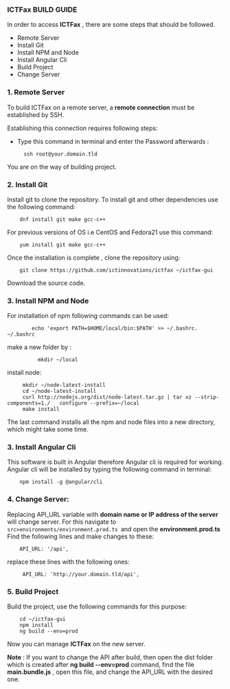 ### ICTFax BUILD GUIDE

In order to access **ICTFax** , there are some steps that should be followed.
* Remote Server
* Install Git
* Install NPM and Node
* Install Angular Cli
* Build Project
* Change Server

### 1. Remote Server

To build ICTFax on a remote server, a **remote connection** must be established by SSH.

Establishing this connection requires following steps:
 
* Type this command in terminal and enter the Password afterwards :

        ssh root@your.domain.tld

You are on the way of building project.

### 2. Install Git

Install git to clone the repository.
To install git and other dependencies use the following command:

        dnf install git make gcc-c++

For previous versions of OS i.e CentOS and Fedora21 use this command:

        yum install git make gcc-c++

Once the installation is complete , clone the repository using:

        git clone https://github.com/ictinnovations/ictfax ~/ictfax-gui     

Download the source code.

### 3. Install NPM and Node

For installation of npm following commands can be used:
         
            echo 'export PATH=$HOME/local/bin:$PATH' >> ~/.bashrc. ~/.bashrc

make a new folder by :
         
              mkdir ~/local

install node:
          
         mkdir ~/node-latest-install
         cd ~/node-latest-install
         curl http://nodejs.org/dist/node-latest.tar.gz | tar xz --strip-components=1./   configure --prefix=~/local
         make install

The last command installs all the npm and node files into a new directory, which might take some time.

### 3. Install Angular Cli

This software is built in Angular therefore Angular cli is required for working.
Angular cli will be installed by typing the following command in terminal:

        npm install -g @angular/cli
        

### 4. Change Server:
Replacing API_URL variable with **domain name or IP address of the server** will change server. For this navigate to `src>environments/environment.prod.ts `and open the **environment.prod.ts**
Find the following lines and make changes to these:

        API_URL: '/api',

replace these lines with the following ones:

         API_URL: 'http://your.domain.tld/api',


### 5. Build Project

Build the project, use the following commands for this purpose:

        cd ~/ictfax-gui
        npm install
        ng build --env=prod
        
Now you can manage **ICTFax** on the new server.

**Note** : If you want to change the API after build, then open the dist folder which is created after **ng build --env=prod** command, find the file **main.bundle.js** , open this file, and change the API_URL with the desired one.

